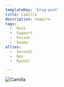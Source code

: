 ```yaml
---
templateKey: 'blog-post'
title: Camilla
description: Vampire
tags:
  -  Rock
  -  Support
  -  Poison
  -  Swamp
allies:
  -  Serendi
  -  Nox
  -  Rachel

---
```

![Camilla](/img/Camilla.png)

